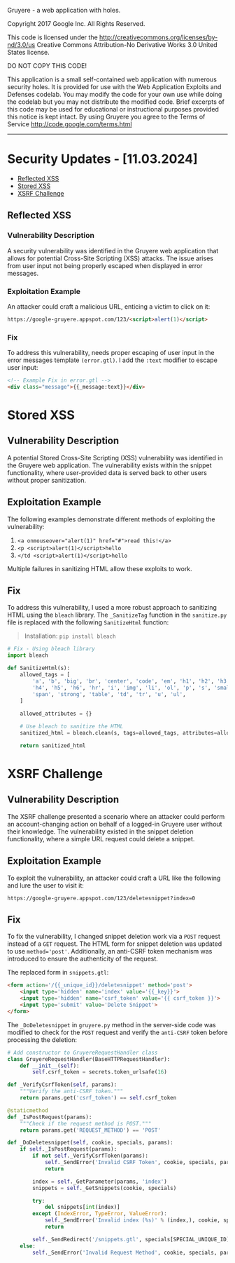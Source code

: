 Gruyere - a web application with holes.

Copyright 2017 Google Inc. All Rights Reserved.

This code is licensed under the http://creativecommons.org/licenses/by-nd/3.0/us
Creative Commons Attribution-No Derivative Works 3.0 United States license.

DO NOT COPY THIS CODE!

This application is a small self-contained web application with numerous
security holes. It is provided for use with the Web Application Exploits and
Defenses codelab. You may modify the code for your own use while doing the
codelab but you may not distribute the modified code. Brief excerpts of this
code may be used for educational or instructional purposes provided this
notice is kept intact. By using Gruyere you agree to the Terms of Service
http://code.google.com/terms.html

---

# Security Updates - [11.03.2024]

- [Reflected XSS](#reflected-xss)
- [Stored XSS](#stored-xss)
- [XSRF Challenge](#xsrf-challenge)

## Reflected XSS

### Vulnerability Description

A security vulnerability was identified in the Gruyere web application that allows for potential Cross-Site Scripting (XSS) attacks. The issue arises from user input not being properly escaped when displayed in error messages.

### Exploitation Example

An attacker could craft a malicious URL, enticing a victim to click on it:

```html
https://google-gruyere.appspot.com/123/<script>alert(1)</script>
```

### Fix

To address this vulnerability, needs proper escaping of user input in the error messages template `(error.gtl)`. I add the `:text` modifier to escape user input:

```html
<!-- Example Fix in error.gtl -->
<div class="message">{{_message:text}}</div>
```

# Stored XSS

## Vulnerability Description

A potential Stored Cross-Site Scripting (XSS) vulnerability was identified in the Gruyere web application. The vulnerability exists within the snippet functionality, where user-provided data is served back to other users without proper sanitization.

## Exploitation Example

The following examples demonstrate different methods of exploiting the vulnerability:

1. `<a onmouseover="alert(1)" href="#">read this!</a>`
2. `<p <script>alert(1)</script>hello`
3. `</td <script>alert(1)</script>hello`

Multiple failures in sanitizing HTML allow these exploits to work.

## Fix

To address this vulnerability, I used a more robust approach to sanitizing HTML using the `bleach` library. The `_SanitizeTag` function in the `sanitize.py` file is replaced with the following `SanitizeHtml` function:

> Installation: `pip install bleach`

```python
# Fix - Using bleach library
import bleach

def SanitizeHtml(s):
    allowed_tags = [
        'a', 'b', 'big', 'br', 'center', 'code', 'em', 'h1', 'h2', 'h3',
        'h4', 'h5', 'h6', 'hr', 'i', 'img', 'li', 'ol', 'p', 's', 'small',
        'span', 'strong', 'table', 'td', 'tr', 'u', 'ul',
    ]
    
    allowed_attributes = {}

    # Use bleach to sanitize the HTML
    sanitized_html = bleach.clean(s, tags=allowed_tags, attributes=allowed_attributes)

    return sanitized_html
```

# XSRF Challenge

## Vulnerability Description

The XSRF challenge presented a scenario where an attacker could perform an account-changing action on behalf of a logged-in Gruyere user without their knowledge. The vulnerability existed in the snippet deletion functionality, where a simple URL request could delete a snippet.

## Exploitation Example

To exploit the vulnerability, an attacker could craft a URL like the following and lure the user to visit it:

```
https://google-gruyere.appspot.com/123/deletesnippet?index=0
```

## Fix

To fix the vulnerability, I changed snippet deletion work via a `POST` request instead of a `GET` request. The HTML form for snippet deletion was updated to use `method='post'`. Additionally, an anti-CSRF token mechanism was introduced to ensure the authenticity of the request.

The replaced form in `snippets.gtl`:

```html
<form action='/{{_unique_id}}/deletesnippet' method='post'>
    <input type='hidden' name='index' value='{{_key}}'>
    <input type='hidden' name='csrf_token' value='{{ csrf_token }}'>
    <input type='submit' value='Delete Snippet'>
</form>
``` 

The `_DoDeletesnippet` in `gruyere.py` method in the server-side code was modified to check for the `POST` request and verify the `anti-CSRF` token before processing the deletion:

```python
# Add constructor to GruyereRequestHandler class
class GruyereRequestHandler(BaseHTTPRequestHandler):
    def __init__(self):
        self.csrf_token = secrets.token_urlsafe(16)
```

```python
def _VerifyCsrfToken(self, params):
    """Verify the anti-CSRF token."""
    return params.get('csrf_token') == self.csrf_token
```

```python
@staticmethod
def _IsPostRequest(params):
    """Check if the request method is POST."""
    return params.get('REQUEST_METHOD') == 'POST'
```

```python
def _DoDeletesnippet(self, cookie, specials, params):
    if self._IsPostRequest(params):
        if not self._VerifyCsrfToken(params):
            self._SendError('Invalid CSRF Token', cookie, specials, params)
            return

        index = self._GetParameter(params, 'index')
        snippets = self._GetSnippets(cookie, specials)

        try:
            del snippets[int(index)]
        except (IndexError, TypeError, ValueError):
            self._SendError('Invalid index (%s)' % (index,), cookie, specials, params)
            return

        self._SendRedirect('/snippets.gtl', specials[SPECIAL_UNIQUE_ID])
    else:
        self._SendError('Invalid Request Method', cookie, specials, params)
```